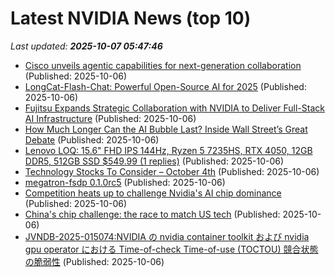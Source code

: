 # Latest NVIDIA News (top 10)
_Last updated: **2025-10-07 05:47:46**_

- [Cisco unveils agentic capabilities for next-generation collaboration](https://www.computerweekly.com/news/366632280/Cisco-unveils-agentic-capabilities-for-next-generation-collaboration) (Published: 2025-10-06)
- [LongCat-Flash-Chat: Powerful Open-Source AI for 2025](https://www.digitalocean.com/community/tutorials/longcat-flash-chat-2025) (Published: 2025-10-06)
- [Fujitsu Expands Strategic Collaboration with NVIDIA to Deliver Full-Stack AI Infrastructure](https://www.madshrimps.be/news/fujitsu-expands-strategic-collaboration-with-nvidia-to-deliver-full-stack-ai-infrastructure/) (Published: 2025-10-06)
- [How Much Longer Can the AI Bubble Last? Inside Wall Street’s Great Debate](https://biztoc.com/x/b28f76ae45fed766) (Published: 2025-10-06)
- [Lenovo LOQ: 15.6" FHD IPS 144Hz, Ryzen 5 7235HS, RTX 4050, 12GB DDR5, 512GB SSD $549.99 (1 replies)](https://slickdeals.net/f/18665779-lenovo-loq-15-6-fhd-ips-144hz-ryzen-5-7235hs-rtx-4050-12gb-ddr5-512gb-ssd-549-99) (Published: 2025-10-06)
- [Technology Stocks To Consider – October 4th](https://www.etfdailynews.com/2025/10/06/technology-stocks-to-consider-october-4th/) (Published: 2025-10-06)
- [megatron-fsdp 0.1.0rc5](https://pypi.org/project/megatron-fsdp/0.1.0rc5/) (Published: 2025-10-06)
- [Competition heats up to challenge Nvidia's AI chip dominance](https://economictimes.indiatimes.com/tech/technology/competition-heats-up-to-challenge-nvidias-ai-chip-dominance/articleshow/124329646.cms) (Published: 2025-10-06)
- [China's chip challenge: the race to match US tech](https://economictimes.indiatimes.com/tech/technology/chinas-chip-challenge-the-race-to-match-us-tech/articleshow/124329459.cms) (Published: 2025-10-06)
- [JVNDB-2025-015074:NVIDIA の nvidia container toolkit および nvidia gpu operator における Time-of-check Time-of-use (TOCTOU) 競合状態の脆弱性](http://vrda.jpcert.or.jp/feed/ja/JVNiPedia_JVNDB-2025-015074_AD_1.html) (Published: 2025-10-06)
